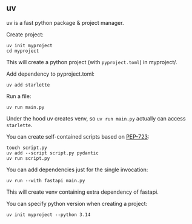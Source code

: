 ## uv

uv is a fast python package & project manager.

Create project:
```shell
uv init myproject
cd myproject
```

This will create a python project (with `pyproject.toml`) in myproject/.

Add dependency to pyproject.toml:
```shell
uv add starlette
```

Run a file:
```shell
uv run main.py
```

Under the hood uv creates venv, so `uv run main.py` actually can access `starlette`.

You can create self-contained scripts based on [PEP-723](https://peps.python.org/pep-0723/):
```shell
touch script.py
uv add --script script.py pydantic
uv run script.py
```

You can add dependencies just for the single invocation:
```shell
uv run --with fastapi main.py
```

This will create venv containing extra dependency of fastapi.


You can specify python version when creating a project:
```shell
uv init myproject --python 3.14
```